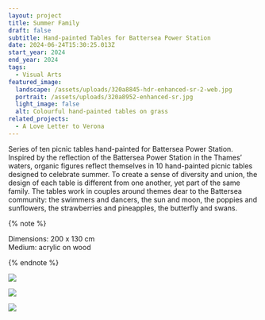 ```yaml
---
layout: project
title: Summer Family
draft: false
subtitle: Hand-painted Tables for Battersea Power Station
date: 2024-06-24T15:30:25.013Z
start_year: 2024
end_year: 2024
tags:
  - Visual Arts
featured_image:
  landscape: /assets/uploads/320a8845-hdr-enhanced-sr-2-web.jpg
  portrait: /assets/uploads/320a8952-enhanced-sr.jpg
  light_image: false
  alt: Colourful hand-painted tables on grass
related_projects:
  - A Love Letter to Verona
---
```

S﻿eries of ten picnic tables hand-painted for Battersea Power Station. Inspired by the reflection of the Battersea Power Station in the Thames’ waters, organic figures reflect themselves in 10 hand-painted picnic tables designed to celebrate summer. To create a sense of diversity and union, the design of each table is different from one another, yet part of the same family. The tables work in couples around themes dear to the Battersea community: the swimmers and dancers, the sun and moon, the poppies and sunflowers, the strawberries and pineapples, the butterfly and swans.

{% note %}

Dimensions: 200 x 130 cm <br>
Medium: acrylic on wood

{% endnote %}

![](/assets/uploads/320a8596-hdr-enhanced-sr-web.jpg)

![](/assets/uploads/320a8923-enhanced-sr.jpg)

![](/assets/uploads/320a8738-enhanced-sr.jpg)